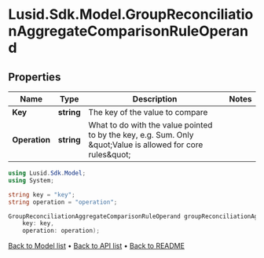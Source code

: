 # Lusid.Sdk.Model.GroupReconciliationAggregateComparisonRuleOperand

## Properties

Name | Type | Description | Notes
------------ | ------------- | ------------- | -------------
**Key** | **string** | The key of the value to compare | 
**Operation** | **string** | What to do with the value pointed to by the key, e.g. Sum. Only \&quot;Value is allowed for core rules\&quot; | 

```csharp
using Lusid.Sdk.Model;
using System;

string key = "key";
string operation = "operation";

GroupReconciliationAggregateComparisonRuleOperand groupReconciliationAggregateComparisonRuleOperandInstance = new GroupReconciliationAggregateComparisonRuleOperand(
    key: key,
    operation: operation);
```

[Back to Model list](../README.md#documentation-for-models) &#8226; [Back to API list](../README.md#documentation-for-api-endpoints) &#8226; [Back to README](../README.md)
